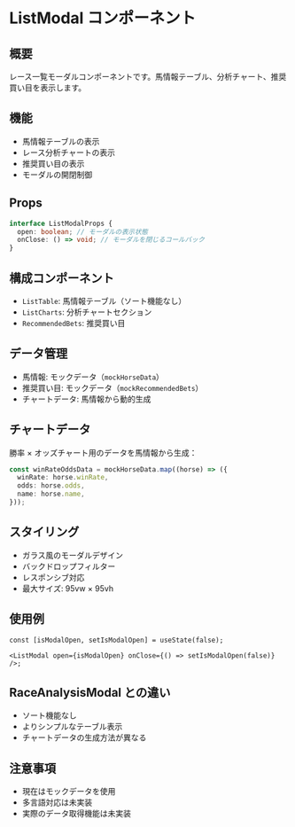 # ListModal コンポーネント

## 概要

レース一覧モーダルコンポーネントです。馬情報テーブル、分析チャート、推奨買い目を表示します。

## 機能

- 馬情報テーブルの表示
- レース分析チャートの表示
- 推奨買い目の表示
- モーダルの開閉制御

## Props

```typescript
interface ListModalProps {
  open: boolean; // モーダルの表示状態
  onClose: () => void; // モーダルを閉じるコールバック
}
```

## 構成コンポーネント

- `ListTable`: 馬情報テーブル（ソート機能なし）
- `ListCharts`: 分析チャートセクション
- `RecommendedBets`: 推奨買い目

## データ管理

- 馬情報: モックデータ（`mockHorseData`）
- 推奨買い目: モックデータ（`mockRecommendedBets`）
- チャートデータ: 馬情報から動的生成

## チャートデータ

勝率 × オッズチャート用のデータを馬情報から生成：

```typescript
const winRateOddsData = mockHorseData.map((horse) => ({
  winRate: horse.winRate,
  odds: horse.odds,
  name: horse.name,
}));
```

## スタイリング

- ガラス風のモーダルデザイン
- バックドロップフィルター
- レスポンシブ対応
- 最大サイズ: 95vw × 95vh

## 使用例

```tsx
const [isModalOpen, setIsModalOpen] = useState(false);

<ListModal open={isModalOpen} onClose={() => setIsModalOpen(false)} />;
```

## RaceAnalysisModal との違い

- ソート機能なし
- よりシンプルなテーブル表示
- チャートデータの生成方法が異なる

## 注意事項

- 現在はモックデータを使用
- 多言語対応は未実装
- 実際のデータ取得機能は未実装
